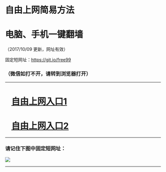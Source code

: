 ﻿# 自由上网简易方法

# 电脑、手机一键翻墙

（2017/10/09 更新，网址有效）

固定短网址：https://git.io/free99

### （微信如打不开，请转到浏览器打开）


***





# &nbsp;&nbsp; <a href="http://ft137683397.fwq-tz-1001.info/fwqtz01.html?t=100900125951 " target="_blank">自由上网入口1</a>
# &nbsp;&nbsp; <a href="http://ft3191129993.fwq-tz-1002.info/fwqtz02.html?t=100900129580 " target="_blank">自由上网入口2</a>
***

### 请记住下图中固定短网址：

<img src="https://s3-us-west-2.amazonaws.com/fwq-1001/yjfq-20170905okok.png" /> 


***

